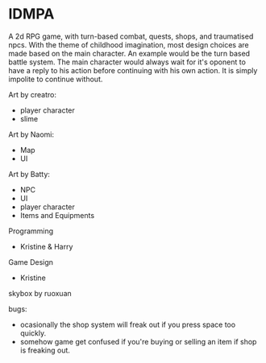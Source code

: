 # IDMPA

A 2d RPG game, with turn-based combat, quests, shops, and traumatised npcs. 
  With the theme of childhood imagination, most design choices are made based on the main character. An example would be the turn based battle system. 
  The main character would always wait for it's oponent to have a reply to his action before continuing with his own action. It is simply impolite to continue without.

Art by creatro:
- player character
- slime


Art by Naomi:
- Map
- UI

Art by Batty:
- NPC
- UI
- player character
- Items and Equipments

Programming 
- Kristine & Harry

Game Design 
- Kristine 

skybox by ruoxuan 

bugs:
- ocasionally the shop system will freak out if you press space too quickly.
- somehow game get confused if you're buying or selling an item if shop is freaking out.
